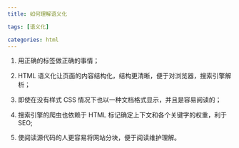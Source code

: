```yaml
---
title: 如何理解语义化

tags: [语义化]

categories: html
---
```


1. 用正确的标签做正确的事情；
2. HTML 语义化让页面的内容结构化，结构更清晰，便于对浏览器，搜索引擎解析；

3. 即使在没有样式 CSS 情况下也以一种文档格式显示，并且是容易阅读的；

4. 搜索引擎的爬虫也依赖于 HTML 标记确定上下文和各个关键字的权重，利于 SEO;

5. 使阅读源代码的人更容易将网站分块，便于阅读维护理解。
